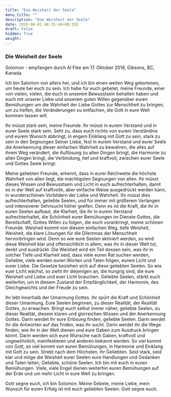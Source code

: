 ```yaml
---
title: "Die Weisheit der Seele"
menu_title: ""
description: "Die Weisheit der Seele"
date: 2020-08-01 06:25:48+00:202
draft: False
hidden: True
weight:
---
```

### Die Weisheit der Seele

Solomon	 - empfangen durch Al Fike am 17. Oktober 2018, Gibsons, BC, Kanada.

Ich bin Salomon von alters her, und ich bin einen weiten Weg gekommen, um heute bei euch zu sein. Ich habe für euch gebetet, meine Freunde, einer von vielen, vielen, die euch in unserem Bewusstsein behalten haben und euch mit unserer Liebe und unserem guten Willen gegenüber euren Bemühungen um die Wahrheit der Liebe Gottes zur Menschheit zu bringen, um zu helfen, die Veränderungen zu entfachen, die Gott in eure Welt kommen lassen will.

Ihr müsst stark sein, meine Freunde. Ihr müsst in eurem Verstand und in eurer Seele stark sein. Seht zu, dass euch nichts von eurem Verständnis und eurem Wunsch abbringt, in engem Einklang mit Gott zu sein, stark zu sein in den Segnungen Seiner Liebe, fest in eurem Verstand und eurer Seele die Anerkennung dieser einfachen Wahrheit zu bewahren, die alles auf ihrem Weg verändert, die Auflösung zu allen Dingen bringt, die Harmonie zu allen Dingen bringt, die Verbindung, tief und kraftvoll, zwischen eurer Seele und Gottes Seele bringt.

Meine geliebten Freunde, erkennt, dass in eurer Reichweite die höchste Wahrheit von allen liegt, die mächtigsten Segnungen von allen. Ihr müsst dieses Wissen und Bewusstsein und Licht in euch aufrechterhalten, damit es in der Welt auf kraftvolle, aber einfache Weise ausgedrückt werden kann, in wunderschönen Vorbildern der Liebe und Wahrheit. Ihr müsst dies aufrechterhalten, geliebte Seelen, und für immer mit größerem Verlangen und intensiverer Sehnsucht höher greifen. Denn es ist die Kraft, die ihr in euren Seelen aufbaut, die Klarheit, die ihr in eurem Verstand aufrechterhaltet, die Schönheit eurer Bemühungen im Dienste Gottes, die Bereitschaft, Gottes Willen zu folgen, die euch voranbringt, meine schönen Freunde. Weisheit kommt von diesem einfachen Weg, tiefe Weisheit, Weisheit, die klare Lösungen für die Dilemmas der Menschheit hervorbringen wird. Denn so wie eure Seelen aktiviert werden, so wird diese Weisheit klar und offensichtlich in allem, was ihr in dieser Welt tut, denkt und ausdrückt. Die Weisheit wird ein Teil dessen sein, was ihr in solcher Tiefe und Klarheit seid, dass viele euren Rat suchen werden, Geliebte, viele werden euren Worten und Taten folgen, eurem Licht und eurer Liebe. Die Gesetze beziehen sich auf diese geliebten Seelen. So wie euer Licht wächst, so zieht ihr diejenigen an, die hungrig sind, die eure Weisheit und Liebe und euer Licht brauchen. Geliebte Seelen, stärkt euch weiterhin, um in diesem Zustand der Empfänglichkeit, der Harmonie, des Gleichgewichts und der Freude zu sein.

Ihr lebt innerhalb der Umarmung Gottes. Ihr spürt die Kraft und Schönheit dieser Umarmung. Eure Seelen beginnen, zu dieser Realität, der Realität Gottes, zu erwachen. Bringt euch selbst immer näher, geliebte Seelen, zu dieser Realität, diesem klaren und glorreichen Wissen und der Anerkennung Gottes. Darin werdet ihr eure Erlösung finden, geliebte Seelen. Darin werdet ihr die Antworten auf das finden, was ihr sucht. Darin werdet ihr die Wege finden, wie ihr in der Welt dienen und eure Gaben zum Ausdruck bringen könnt. Darin werden sich eure Wünsche nach Gaben, kraftvoll und ungewöhnlich, manifestieren und anderen bekannt werden. So viel kommt von Gott, so viel kommt von euren Bemühungen, in Harmonie und Einklang mit Gott zu sein. Strebt nach dem Höchsten, ihr Geliebten. Seid stark, seid klar und möge die Weisheit eurer Seelen eure Handlungen und Gedanken und Taten leiten, Geliebte, schöne Seelen. Ich bin mit euch in euren Bemühungen. Viele, viele Engel dienen weiterhin euren Bemühungen auf der Erde und um mehr Licht in eure Welt zu bringen.

Gott segne euch, ich bin Solomon. Meine Gebete, meine Liebe, mein Wunsch für euren Erfolg ist mit euch geliebten Seelen. Gott segne euch.
